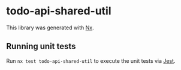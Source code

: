 # todo-api-shared-util

This library was generated with [Nx](https://nx.dev).

## Running unit tests

Run `nx test todo-api-shared-util` to execute the unit tests via [Jest](https://jestjs.io).
